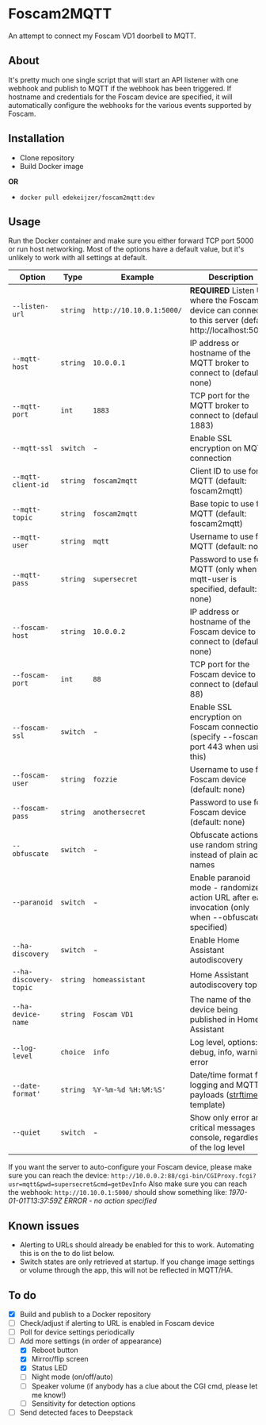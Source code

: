 # Foscam2MQTT

An attempt to connect my Foscam VD1 doorbell to MQTT.

## About

It's pretty much one single script that will start an API listener with one webhook and publish to MQTT if the webhook has been triggered. If hostname and credentials for the Foscam device are specified, it will automatically configure the webhooks for the various events supported by Foscam.

## Installation

* Clone repository
* Build Docker image

**OR**

* ```docker pull edekeijzer/foscam2mqtt:dev```

## Usage

Run the Docker container and make sure you either forward TCP port 5000 or run host networking.
Most of the options have a default value, but it's unlikely to work with all settings at default.


| Option                 | Type     | Example                  | Description                                                                                                                                      |
| ------------------------ | ---------- | -------------------------- | -------------------------------------------------------------------------------------------------------------------------------------------------- |
| `--listen-url`         | `string` | `http://10.10.0.1:5000/` | **REQUIRED** Listen URL where the Foscam device can connect to this server (default: http://localhost:5000)                                      |
| `--mqtt-host`          | `string` | `10.0.0.1`               | IP address or hostname of the MQTT broker to connect to (default: none)                                                                          |
| `--mqtt-port`          | `int`    | `1883`                   | TCP port for the MQTT broker to connect to (default: 1883)                                                                                       |
| `--mqtt-ssl`           | `switch` | -                        | Enable SSL encryption on MQTT connection                                                                                                         |
| `--mqtt-client-id`     | `string` | `foscam2mqtt`            | Client ID to use for MQTT (default: foscam2mqtt)                                                                                                 |
| `--mqtt-topic`         | `string` | `foscam2mqtt`            | Base topic to use for MQTT (default: foscam2mqtt)                                                                                                |
| `--mqtt-user`          | `string` | `mqtt`                   | Username to use for MQTT (default: none)                                                                                                         |
| `--mqtt-pass`          | `string` | `supersecret`            | Password to use for MQTT (only when --mqtt-user is specified, default: none)                                                                     |
| `--foscam-host`        | `string` | `10.0.0.2`               | IP address or hostname of the Foscam device to connect to (default: none)                                                                        |
| `--foscam-port`        | `int`    | `88`                     | TCP port for the Foscam device to connect to (default: 88)                                                                                       |
| `--foscam-ssl`         | `switch` | -                        | Enable SSL encryption on Foscam connection (specify --foscam-port 443 when using this)                                                           |
| `--foscam-user`        | `string` | `fozzie`                 | Username to use for Foscam device (default: none)                                                                                                |
| `--foscam-pass`        | `string` | `anothersecret`          | Password to use for Foscam device (default: none)                                                                                                |
| `--obfuscate`          | `switch` | -                        | Obfuscate actions, use random strings instead of plain action names                                                                              |
| `--paranoid`           | `switch` | -                        | Enable paranoid mode - randomize action URL after each invocation (only when --obfuscate is specified)                                           |
| `--ha-discovery`       | `switch` | -                        | Enable Home Assistant autodiscovery                                                                                                              |
| `--ha-discovery-topic` | `string` | `homeassistant`          | Home Assistant autodiscovery topic                                                                                                               |
| `--ha-device-name`     | `string` | `Foscam VD1`             | The name of the device being published in Home Assistant                                                                                         |
| `--log-level`          | `choice` | `info`                   | Log level, options: debug, info, warning, error                                                                                                  |
| `--date-format'`       | `string` | `%Y-%m-%d %H:%M:%S'`     | Date/time format for logging and MQTT payloads ([strftime](https://docs.python.org/3/library/datetime.html#strftime-strptime-behavior) template) |
| `--quiet`              | `switch` | -                        | Show only error and critical messages in console, regardless of the log level                                                                    |

If you want the server to auto-configure your Foscam device, please make sure you can reach the device: ```http://10.0.0.2:88/cgi-bin/CGIProxy.fcgi?usr=mqtt&pwd=supersecret&cmd=getDevInfo``` Also make sure you can reach the webhook: ```http://10.10.0.1:5000/``` should show something like: *1970-01-01T13:37:59Z ERROR - no action specified*

## Known issues
- Alerting to URLs should already be enabled for this to work. Automating this is on the to do list below.
- Switch states are only retrieved at startup. If you change image settings or volume through the app, this will not be reflected in MQTT/HA.

## To do

- [x] Build and publish to a Docker repository
- [ ] Check/adjust if alerting to URL is enabled in Foscam device
- [ ] Poll for device settings periodically
- [ ] Add more settings (in order of appearance)
  - [x] Reboot button
  - [x] Mirror/flip screen
  - [x] Status LED
  - [ ] Night mode (on/off/auto)
  - [ ] Speaker volume (if anybody has a clue about the CGI cmd, please let me know!)
  - [ ] Sensitivity for detection options
- [ ] Send detected faces to Deepstack